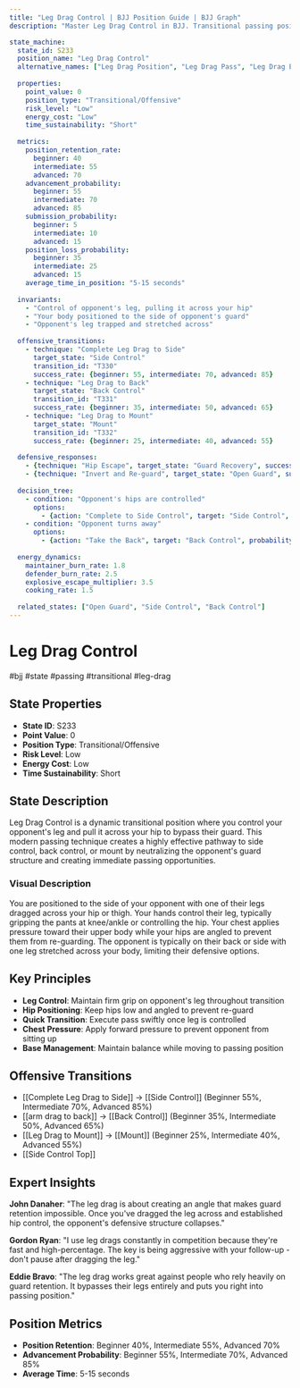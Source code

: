 ```yaml
---
title: "Leg Drag Control | BJJ Position Guide | BJJ Graph"
description: "Master Leg Drag Control in BJJ. Transitional passing position controlling opponent's leg to bypass guard. Success rates: Beginner 40%, Intermediate 55%, Advanced 70%."

state_machine:
  state_id: S233
  position_name: "Leg Drag Control"
  alternative_names: ["Leg Drag Position", "Leg Drag Pass", "Leg Drag Entry"]
  
  properties:
    point_value: 0
    position_type: "Transitional/Offensive"
    risk_level: "Low"
    energy_cost: "Low"
    time_sustainability: "Short"
  
  metrics:
    position_retention_rate:
      beginner: 40
      intermediate: 55
      advanced: 70
    advancement_probability:
      beginner: 55
      intermediate: 70
      advanced: 85
    submission_probability:
      beginner: 5
      intermediate: 10
      advanced: 15
    position_loss_probability:
      beginner: 35
      intermediate: 25
      advanced: 15
    average_time_in_position: "5-15 seconds"
  
  invariants:
    - "Control of opponent's leg, pulling it across your hip"
    - "Your body positioned to the side of opponent's guard"
    - "Opponent's leg trapped and stretched across"
  
  offensive_transitions:
    - technique: "Complete Leg Drag to Side"
      target_state: "Side Control"
      transition_id: "T330"
      success_rate: {beginner: 55, intermediate: 70, advanced: 85}
    - technique: "Leg Drag to Back"
      target_state: "Back Control"
      transition_id: "T331"
      success_rate: {beginner: 35, intermediate: 50, advanced: 65}
    - technique: "Leg Drag to Mount"
      target_state: "Mount"
      transition_id: "T332"
      success_rate: {beginner: 25, intermediate: 40, advanced: 55}
  
  defensive_responses:
    - {technique: "Hip Escape", target_state: "Guard Recovery", success_rate: 30}
    - {technique: "Invert and Re-guard", target_state: "Open Guard", success_rate: 25}
  
  decision_tree:
    - condition: "Opponent's hips are controlled"
      options:
        - {action: "Complete to Side Control", target: "Side Control", probability: 70}
    - condition: "Opponent turns away"
      options:
        - {action: "Take the Back", target: "Back Control", probability: 50}
  
  energy_dynamics:
    maintainer_burn_rate: 1.8
    defender_burn_rate: 2.5
    explosive_escape_multiplier: 3.5
    cooking_rate: 1.5
  
  related_states: ["Open Guard", "Side Control", "Back Control"]
---
```


# Leg Drag Control
#bjj #state #passing #transitional #leg-drag

## State Properties
- **State ID**: S233
- **Point Value**: 0
- **Position Type**: Transitional/Offensive
- **Risk Level**: Low  
- **Energy Cost**: Low
- **Time Sustainability**: Short

## State Description
Leg Drag Control is a dynamic transitional position where you control your opponent's leg and pull it across your hip to bypass their guard. This modern passing technique creates a highly effective pathway to side control, back control, or mount by neutralizing the opponent's guard structure and creating immediate passing opportunities.

### Visual Description
You are positioned to the side of your opponent with one of their legs dragged across your hip or thigh. Your hands control their leg, typically gripping the pants at knee/ankle or controlling the hip. Your chest applies pressure toward their upper body while your hips are angled to prevent them from re-guarding. The opponent is typically on their back or side with one leg stretched across your body, limiting their defensive options.

## Key Principles
- **Leg Control**: Maintain firm grip on opponent's leg throughout transition
- **Hip Positioning**: Keep hips low and angled to prevent re-guard
- **Quick Transition**: Execute pass swiftly once leg is controlled
- **Chest Pressure**: Apply forward pressure to prevent opponent from sitting up
- **Base Management**: Maintain balance while moving to passing position

## Offensive Transitions
- [[Complete Leg Drag to Side]] → [[Side Control]] (Beginner 55%, Intermediate 70%, Advanced 85%)
- [[arm drag to back]] → [[Back Control]] (Beginner 35%, Intermediate 50%, Advanced 65%)
- [[Leg Drag to Mount]] → [[Mount]] (Beginner 25%, Intermediate 40%, Advanced 55%)
- [[Side Control Top]]

## Expert Insights
**John Danaher**: "The leg drag is about creating an angle that makes guard retention impossible. Once you've dragged the leg across and established hip control, the opponent's defensive structure collapses."

**Gordon Ryan**: "I use leg drags constantly in competition because they're fast and high-percentage. The key is being aggressive with your follow-up - don't pause after dragging the leg."

**Eddie Bravo**: "The leg drag works great against people who rely heavily on guard retention. It bypasses their legs entirely and puts you right into passing position."

## Position Metrics
- **Position Retention**: Beginner 40%, Intermediate 55%, Advanced 70%
- **Advancement Probability**: Beginner 55%, Intermediate 70%, Advanced 85%
- **Average Time**: 5-15 seconds
